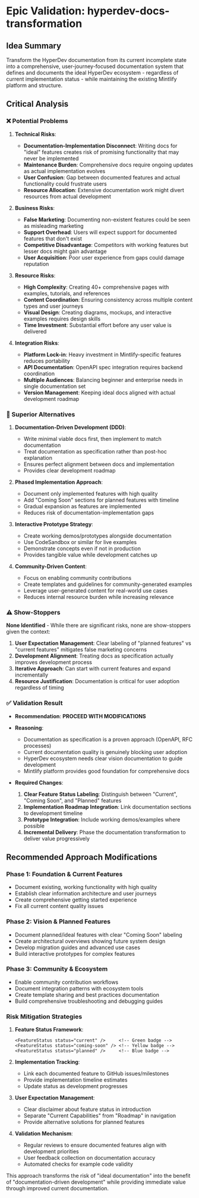 # Epic Validation: hyperdev-docs-transformation

## Idea Summary

Transform the HyperDev documentation from its current incomplete state into a comprehensive, user-journey-focused documentation system that defines and documents the ideal HyperDev ecosystem - regardless of current implementation status - while maintaining the existing Mintlify platform and structure.

## Critical Analysis

### ❌ Potential Problems

1. **Technical Risks**:
   - **Documentation-Implementation Disconnect**: Writing docs for "ideal" features creates risk of promising functionality that may never be implemented
   - **Maintenance Burden**: Comprehensive docs require ongoing updates as actual implementation evolves
   - **User Confusion**: Gap between documented features and actual functionality could frustrate users
   - **Resource Allocation**: Extensive documentation work might divert resources from actual development

2. **Business Risks**:
   - **False Marketing**: Documenting non-existent features could be seen as misleading marketing
   - **Support Overhead**: Users will expect support for documented features that don't exist
   - **Competitive Disadvantage**: Competitors with working features but lesser docs might gain advantage
   - **User Acquisition**: Poor user experience from gaps could damage reputation

3. **Resource Risks**:
   - **High Complexity**: Creating 40+ comprehensive pages with examples, tutorials, and references
   - **Content Coordination**: Ensuring consistency across multiple content types and user journeys
   - **Visual Design**: Creating diagrams, mockups, and interactive examples requires design skills
   - **Time Investment**: Substantial effort before any user value is delivered

4. **Integration Risks**:
   - **Platform Lock-in**: Heavy investment in Mintlify-specific features reduces portability
   - **API Documentation**: OpenAPI spec integration requires backend coordination
   - **Multiple Audiences**: Balancing beginner and enterprise needs in single documentation set
   - **Version Management**: Keeping ideal docs aligned with actual development roadmap

### 🔄 Superior Alternatives

1. **Documentation-Driven Development (DDD)**:
   - Write minimal viable docs first, then implement to match documentation
   - Treat documentation as specification rather than post-hoc explanation
   - Ensures perfect alignment between docs and implementation
   - Provides clear development roadmap

2. **Phased Implementation Approach**:
   - Document only implemented features with high quality
   - Add "Coming Soon" sections for planned features with timeline
   - Gradual expansion as features are implemented
   - Reduces risk of documentation-implementation gaps

3. **Interactive Prototype Strategy**:
   - Create working demos/prototypes alongside documentation
   - Use CodeSandbox or similar for live examples
   - Demonstrate concepts even if not in production
   - Provides tangible value while development catches up

4. **Community-Driven Content**:
   - Focus on enabling community contributions
   - Create templates and guidelines for community-generated examples
   - Leverage user-generated content for real-world use cases
   - Reduces internal resource burden while increasing relevance

### ⚠️ Show-Stoppers

**None Identified** - While there are significant risks, none are show-stoppers given the context:

1. **User Expectation Management**: Clear labeling of "planned features" vs "current features" mitigates false marketing concerns
2. **Development Alignment**: Treating docs as specification actually improves development process
3. **Iterative Approach**: Can start with current features and expand incrementally
4. **Resource Justification**: Documentation is critical for user adoption regardless of timing

### ✅ Validation Result

- **Recommendation**: **PROCEED WITH MODIFICATIONS**
- **Reasoning**: 
  - Documentation as specification is a proven approach (OpenAPI, RFC processes)
  - Current documentation quality is genuinely blocking user adoption
  - HyperDev ecosystem needs clear vision documentation to guide development
  - Mintlify platform provides good foundation for comprehensive docs
  
- **Required Changes**:
  1. **Clear Feature Status Labeling**: Distinguish between "Current", "Coming Soon", and "Planned" features
  2. **Implementation Roadmap Integration**: Link documentation sections to development timeline
  3. **Prototype Integration**: Include working demos/examples where possible
  4. **Incremental Delivery**: Phase the documentation transformation to deliver value progressively

## Recommended Approach Modifications

### **Phase 1: Foundation & Current Features**
- Document existing, working functionality with high quality
- Establish clear information architecture and user journeys
- Create comprehensive getting started experience
- Fix all current content quality issues

### **Phase 2: Vision & Planned Features**  
- Document planned/ideal features with clear "Coming Soon" labeling
- Create architectural overviews showing future system design
- Develop migration guides and advanced use cases
- Build interactive prototypes for complex features

### **Phase 3: Community & Ecosystem**
- Enable community contribution workflows
- Document integration patterns with ecosystem tools
- Create template sharing and best practices documentation
- Build comprehensive troubleshooting and debugging guides

### **Risk Mitigation Strategies**

1. **Feature Status Framework**:
   ```mdx
   <FeatureStatus status="current" />     <!-- Green badge -->
   <FeatureStatus status="coming-soon" /> <!-- Yellow badge -->
   <FeatureStatus status="planned" />     <!-- Blue badge -->
   ```

2. **Implementation Tracking**:
   - Link each documented feature to GitHub issues/milestones
   - Provide implementation timeline estimates
   - Update status as development progresses

3. **User Expectation Management**:
   - Clear disclaimer about feature status in introduction
   - Separate "Current Capabilities" from "Roadmap" in navigation
   - Provide alternative solutions for planned features

4. **Validation Mechanism**:
   - Regular reviews to ensure documented features align with development priorities
   - User feedback collection on documentation accuracy
   - Automated checks for example code validity

This approach transforms the risk of "ideal documentation" into the benefit of "documentation-driven development" while providing immediate value through improved current documentation.